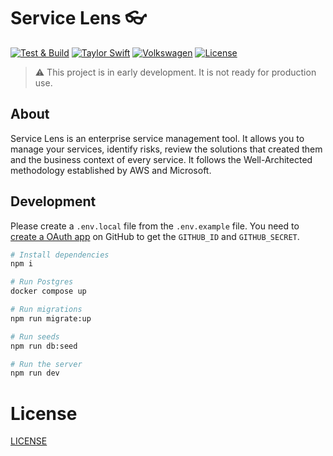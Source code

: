# Service Lens :eyeglasses:

[![Test & Build](https://github.com/zeiss/service-lens/actions/workflows/main.yml/badge.svg)](https://github.com/zeiss/service-lens/actions/workflows/main.yml)
[![Taylor Swift](https://img.shields.io/badge/secured%20by-taylor%20swift-brightgreen.svg)](https://twitter.com/SwiftOnSecurity)
[![Volkswagen](https://auchenberg.github.io/volkswagen/volkswargen_ci.svg?v=1)](https://github.com/auchenberg/volkswagen)
[![License](https://img.shields.io/badge/License-Apache%202.0-blue.svg)](https://opensource.org/licenses/Apache-2.0)

> :warning: This project is in early development. It is not ready for production use.

## About

Service Lens is an enterprise service management tool. It allows you to manage your services, identify risks, review the solutions that created them and the business context of every service. It follows the Well-Architected methodology established by AWS and Microsoft.

## Development

Please create a `.env.local` file from the `.env.example` file. You need to [create a OAuth app](https://docs.github.com/en/apps/oauth-apps/building-oauth-apps/creating-an-oauth-app) on GitHub to get the `GITHUB_ID` and `GITHUB_SECRET`.

```bash
# Install dependencies
npm i

# Run Postgres
docker compose up

# Run migrations
npm run migrate:up

# Run seeds
npm run db:seed

# Run the server
npm run dev
```

# License

[LICENSE](./LICENSE)

